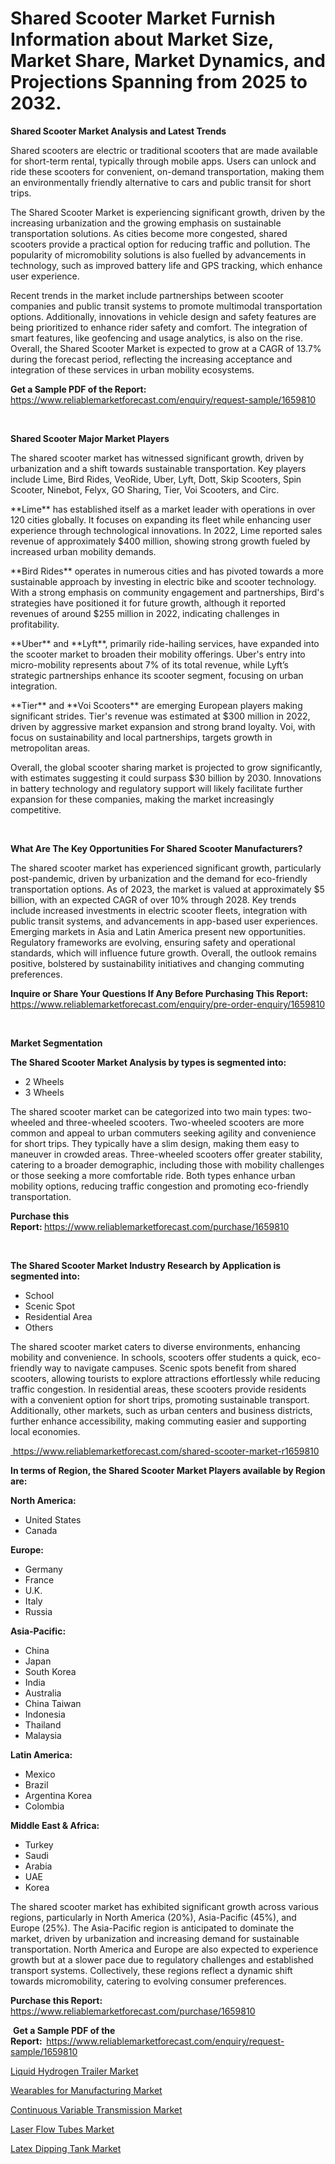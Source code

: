 <p><h1>Shared Scooter Market Furnish Information about Market Size, Market Share, Market Dynamics, and Projections Spanning from 2025 to 2032.</h1></p><p><strong>Shared Scooter Market Analysis and Latest Trends</strong></p>
<p><p>Shared scooters are electric or traditional scooters that are made available for short-term rental, typically through mobile apps. Users can unlock and ride these scooters for convenient, on-demand transportation, making them an environmentally friendly alternative to cars and public transit for short trips. </p><p>The Shared Scooter Market is experiencing significant growth, driven by the increasing urbanization and the growing emphasis on sustainable transportation solutions. As cities become more congested, shared scooters provide a practical option for reducing traffic and pollution. The popularity of micromobility solutions is also fuelled by advancements in technology, such as improved battery life and GPS tracking, which enhance user experience.</p><p>Recent trends in the market include partnerships between scooter companies and public transit systems to promote multimodal transportation options. Additionally, innovations in vehicle design and safety features are being prioritized to enhance rider safety and comfort. The integration of smart features, like geofencing and usage analytics, is also on the rise. Overall, the Shared Scooter Market is expected to grow at a CAGR of 13.7% during the forecast period, reflecting the increasing acceptance and integration of these services in urban mobility ecosystems.</p></p>
<p><strong>Get a Sample PDF of the Report:&nbsp;</strong> <a href="https://www.reliablemarketforecast.com/enquiry/request-sample/1659810?utm_campaign=2447&utm_medium=2&utm_source=Github&utm_content=ia&utm_term=30032025&utm_id=shared-scooter">https://www.reliablemarketforecast.com/enquiry/request-sample/1659810</a></p>
<p>&nbsp;</p>
<p><strong>Shared Scooter Major Market Players</strong></p>
<p><p>The shared scooter market has witnessed significant growth, driven by urbanization and a shift towards sustainable transportation. Key players include Lime, Bird Rides, VeoRide, Uber, Lyft, Dott, Skip Scooters, Spin Scooter, Ninebot, Felyx, GO Sharing, Tier, Voi Scooters, and Circ.</p><p>**Lime** has established itself as a market leader with operations in over 120 cities globally. It focuses on expanding its fleet while enhancing user experience through technological innovations. In 2022, Lime reported sales revenue of approximately $400 million, showing strong growth fueled by increased urban mobility demands.</p><p>**Bird Rides** operates in numerous cities and has pivoted towards a more sustainable approach by investing in electric bike and scooter technology. With a strong emphasis on community engagement and partnerships, Bird's strategies have positioned it for future growth, although it reported revenues of around $255 million in 2022, indicating challenges in profitability.</p><p>**Uber** and **Lyft**, primarily ride-hailing services, have expanded into the scooter market to broaden their mobility offerings. Uber's entry into micro-mobility represents about 7% of its total revenue, while Lyft’s strategic partnerships enhance its scooter segment, focusing on urban integration.</p><p>**Tier** and **Voi Scooters** are emerging European players making significant strides. Tier's revenue was estimated at $300 million in 2022, driven by aggressive market expansion and strong brand loyalty. Voi, with focus on sustainability and local partnerships, targets growth in metropolitan areas.</p><p>Overall, the global scooter sharing market is projected to grow significantly, with estimates suggesting it could surpass $30 billion by 2030. Innovations in battery technology and regulatory support will likely facilitate further expansion for these companies, making the market increasingly competitive.</p></p>
<p>&nbsp;</p>
<p><strong>What Are The Key Opportunities For Shared Scooter Manufacturers?</strong></p>
<p><p>The shared scooter market has experienced significant growth, particularly post-pandemic, driven by urbanization and the demand for eco-friendly transportation options. As of 2023, the market is valued at approximately $5 billion, with an expected CAGR of over 10% through 2028. Key trends include increased investments in electric scooter fleets, integration with public transit systems, and advancements in app-based user experiences. Emerging markets in Asia and Latin America present new opportunities. Regulatory frameworks are evolving, ensuring safety and operational standards, which will influence future growth. Overall, the outlook remains positive, bolstered by sustainability initiatives and changing commuting preferences.</p></p>
<p><strong>Inquire or Share Your Questions If Any Before Purchasing This Report:</strong> <a href="https://www.reliablemarketforecast.com/enquiry/pre-order-enquiry/1659810?utm_campaign=2447&utm_medium=2&utm_source=Github&utm_content=ia&utm_term=30032025&utm_id=shared-scooter">https://www.reliablemarketforecast.com/enquiry/pre-order-enquiry/1659810</a></p>
<p>&nbsp;</p>
<p><strong>Market Segmentation</strong></p>
<p><strong>The Shared Scooter Market Analysis by types is segmented into:</strong></p>
<p><ul><li>2 Wheels</li><li>3 Wheels</li></ul></p>
<p><p>The shared scooter market can be categorized into two main types: two-wheeled and three-wheeled scooters. Two-wheeled scooters are more common and appeal to urban commuters seeking agility and convenience for short trips. They typically have a slim design, making them easy to maneuver in crowded areas. Three-wheeled scooters offer greater stability, catering to a broader demographic, including those with mobility challenges or those seeking a more comfortable ride. Both types enhance urban mobility options, reducing traffic congestion and promoting eco-friendly transportation.</p></p>
<p><strong>Purchase this Report:&nbsp;</strong><a href="https://www.reliablemarketforecast.com/purchase/1659810?utm_campaign=2447&utm_medium=2&utm_source=Github&utm_content=ia&utm_term=30032025&utm_id=shared-scooter">https://www.reliablemarketforecast.com/purchase/1659810</a></p>
<p>&nbsp;</p>
<p><strong>The Shared Scooter Market Industry Research by Application is segmented into:</strong></p>
<p><ul><li>School</li><li>Scenic Spot</li><li>Residential Area</li><li>Others</li></ul></p>
<p><p>The shared scooter market caters to diverse environments, enhancing mobility and convenience. In schools, scooters offer students a quick, eco-friendly way to navigate campuses. Scenic spots benefit from shared scooters, allowing tourists to explore attractions effortlessly while reducing traffic congestion. In residential areas, these scooters provide residents with a convenient option for short trips, promoting sustainable transport. Additionally, other markets, such as urban centers and business districts, further enhance accessibility, making commuting easier and supporting local economies.</p></p>
<p><a href="https://www.reliablemarketforecast.com/shared-scooter-market-r1659810?utm_campaign=2447&utm_medium=2&utm_source=Github&utm_content=ia&utm_term=30032025&utm_id=shared-scooter">&nbsp;https://www.reliablemarketforecast.com/shared-scooter-market-r1659810</a></p>
<p><strong>In terms of Region, the Shared Scooter Market Players available by Region are:</strong></p>
<p>
    <p> <strong> North America: </strong>
        <ul>
            <li>United States</li>
            <li>Canada</li>
        </ul>
        </p> 
    <p> <strong> Europe: </strong>
        <ul>
            <li>Germany</li>
            <li>France</li>
            <li>U.K.</li>
            <li>Italy</li>
            <li>Russia</li>
        </ul>
        </p> 
    <p> <strong> Asia-Pacific: </strong>
        <ul>
            <li>China</li>
            <li>Japan</li>
            <li>South Korea</li>
            <li>India</li>
            <li>Australia</li>
            <li>China Taiwan</li>
            <li>Indonesia</li>
            <li>Thailand</li>
            <li>Malaysia</li>
        </ul>
        </p> 
    <p> <strong> Latin America: </strong>
        <ul>
            <li>Mexico</li>
            <li>Brazil</li>
            <li>Argentina Korea</li>
            <li>Colombia</li>
        </ul>
        </p> 
    <p> <strong> Middle East & Africa: </strong>
        <ul>
            <li>Turkey</li>
            <li>Saudi</li>
            <li>Arabia</li>
            <li>UAE</li>
            <li>Korea</li>
        </ul>
    </p>
    </p>
<p><p>The shared scooter market has exhibited significant growth across various regions, particularly in North America (20%), Asia-Pacific (45%), and Europe (25%). The Asia-Pacific region is anticipated to dominate the market, driven by urbanization and increasing demand for sustainable transportation. North America and Europe are also expected to experience growth but at a slower pace due to regulatory challenges and established transport systems. Collectively, these regions reflect a dynamic shift towards micromobility, catering to evolving consumer preferences.</p></p>
<p><strong>Purchase this Report: </strong><a href="https://www.reliablemarketforecast.com/purchase/1659810?utm_campaign=2447&utm_medium=2&utm_source=Github&utm_content=ia&utm_term=30032025&utm_id=shared-scooter">https://www.reliablemarketforecast.com/purchase/1659810</a></p>
<p>&nbsp;<strong>Get a Sample PDF of the Report:&nbsp;&nbsp;</strong><a href="https://www.reliablemarketforecast.com/enquiry/request-sample/1659810?utm_campaign=2447&utm_medium=2&utm_source=Github&utm_content=ia&utm_term=30032025&utm_id=shared-scooter">https://www.reliablemarketforecast.com/enquiry/request-sample/1659810</a></p>
<p><strong></strong></p>
<p><p><a href="https://github.com/piskofraisel/Market-Research-Report-List-1/blob/main/liquid-hydrogen-trailer-market.md?utm_campaign=2447&utm_medium=2&utm_source=Github&utm_content=ia&utm_term=30032025&utm_id=shared-scooter">Liquid Hydrogen Trailer Market</a></p><p><a href="https://www.linkedin.com/pulse/future-wearables-manufacturing-market-growth-predictions-cagr-thlic?utm_campaign=2447&utm_medium=2&utm_source=Github&utm_content=ia&utm_term=30032025&utm_id=shared-scooter">Wearables for Manufacturing Market</a></p><p><a href="https://github.com/fettycahow90/Market-Research-Report-List-1/blob/main/continuous-variable-transmission-market.md?utm_campaign=2447&utm_medium=2&utm_source=Github&utm_content=ia&utm_term=30032025&utm_id=shared-scooter">Continuous Variable Transmission Market</a></p><p><a href="https://www.linkedin.com/pulse/examining-laser-flow-tubes-market-globally-latest-trends-segmentation-grlfc?utm_campaign=2447&utm_medium=2&utm_source=Github&utm_content=ia&utm_term=30032025&utm_id=shared-scooter">Laser Flow Tubes Market</a></p><p><a href="https://www.linkedin.com/pulse/latex-dipping-tank-market-share-analysis-growth-trends-y4eqe?utm_campaign=2447&utm_medium=2&utm_source=Github&utm_content=ia&utm_term=30032025&utm_id=shared-scooter">Latex Dipping Tank Market</a></p></p>